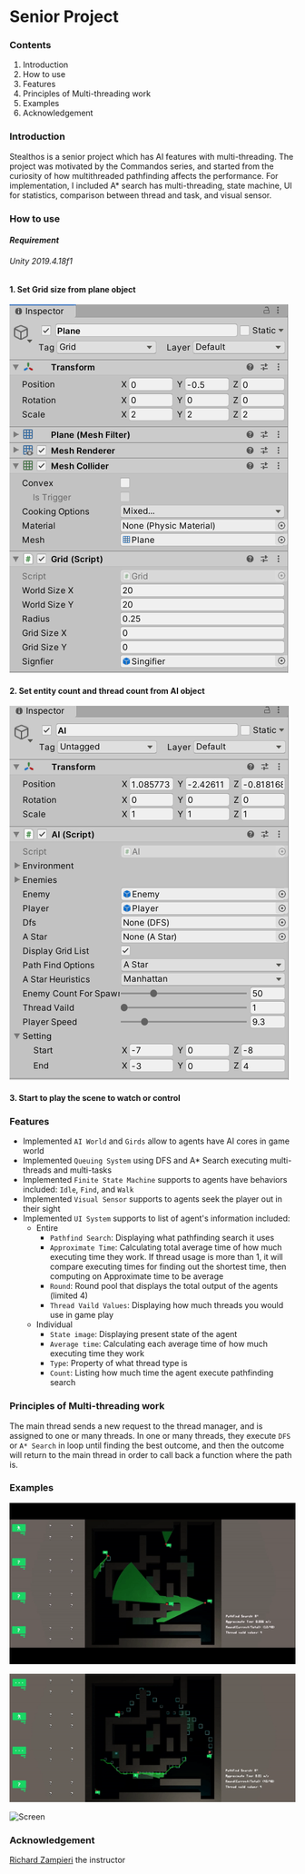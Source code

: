 # Senior Project
### Contents
1. Introduction
2. How to use
3. Features
4. Principles of Multi-threading work
5. Examples
6. Acknowledgement

### Introduction
Stealthos is a senior project which has AI features with multi-threading. The project was motivated by the Commandos series, and started from the curiosity of how multithreaded pathfinding affects the performance. For implementation, I included A* search has multi-threading, state machine, UI for statistics, comparison between thread and task, and visual sensor.

### How to use
#### *Requirement*
###### Unity 2019.4.18f1

#### 1. Set Grid size from plane object
![Screen](https://github.com/TheJimmyGod/Senior_Project/blob/main/Multithreading_With%20AI/Documents/Menu0.PNG)

#### 2. Set entity count and thread count from AI object
![Screen](https://github.com/TheJimmyGod/Senior_Project/blob/main/Multithreading_With%20AI/Documents/Menu1.PNG)

#### 3. Start to play the scene to watch or control

### Features
- Implemented ```AI World``` and ```Girds``` allow to agents have AI cores in game world
- Implemented ```Queuing System``` using DFS and A* Search executing multi-threads and multi-tasks
- Implemented ```Finite State Machine``` supports to agents have behaviors included: ```Idle```, ```Find```, and ```Walk```
- Implemented ```Visual Sensor``` supports to agents seek the player out in their sight
- Implemented ```UI System``` supports to list of agent's information included:
  - Entire
    - ```Pathfind Search```: Displaying what pathfinding search it uses
    - ```Approximate Time```: Calculating total average time of how much executing time they work. If thread usage is more than 1, it will compare executing times for finding out the shortest time, then computing on Approximate time to be average
    - ```Round```: Round pool that displays the total output of the agents (limited 4) 
    - ```Thread Vaild Values```: Displaying how much threads you would use in game play
  - Individual
    - ```State image```: Displaying present state of the agent
    - ```Average time```: Calculating each average time of how much executing time they work
    - ```Type```: Property of what thread type is
    - ```Count```: Listing how much time the agent execute pathfinding search

### Principles of Multi-threading work
The main thread sends a new request to the thread manager, and is assigned to one or many threads. In one or many threads, they execute ```DFS``` or ```A* Search``` in loop until finding the best outcome, and then the outcome will return to the main thread in order to call back a function where the path is.

### Examples
![Screen](https://github.com/TheJimmyGod/Senior_Project/blob/main/Multithreading_With%20AI/Documents/One.gif)

![Screen](https://github.com/TheJimmyGod/Senior_Project/blob/main/Multithreading_With%20AI/Documents/Two.gif)

![Screen](https://github.com/TheJimmyGod/Senior_Project/blob/main/Multithreading_With%20AI/Documents/100Entities.gif)

### Acknowledgement
[Richard Zampieri](https://github.com/rsaz) the instructor
